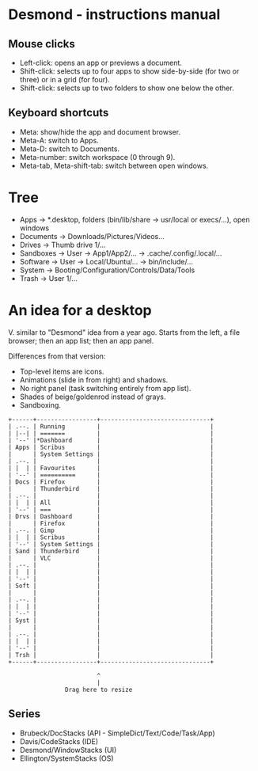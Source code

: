 Desmond - instructions manual
=============================

Mouse clicks
------------
* Left-click: opens an app or previews a document.
* Shift-click: selects up to four apps to show side-by-side (for two or three) or in a grid (for four).
* Shift-click: selects up to two folders to show one below the other.

Keyboard shortcuts
------------------
* Meta: show/hide the app and document browser.
* Meta-A: switch to Apps.
* Meta-D: switch to Documents.
* Meta-number: switch workspace (0 through 9).
* Meta-tab, Meta-shift-tab: switch between open windows.


Tree
====

* Apps -> *.desktop, folders (bin/lib/share -> usr/local or execs/...), open windows
* Documents -> Downloads/Pictures/Videos...
* Drives -> Thumb drive 1/...
* Sandboxes -> User -> App1/App2/... -> .cache/.config/.local/...
* Software -> User -> Local/Ubuntu/... -> bin/include/...
* System -> Booting/Configuration/Controls/Data/Tools
* Trash -> User 1/...


An idea for a desktop
=====================

V. similar to "Desmond" idea from a year ago. Starts from the left, a file browser; then an app list; then an app panel.

Differences from that version:
* Top-level items are icons.
* Animations (slide in from right) and shadows.
* No right panel (task switching entirely from app list).
* Shades of beige/goldenrod instead of grays.
* Sandboxing.

```
+------+-----------------+-------------------------------+
| .--. | Running         |                               |
| |--| | =======         |                               |
| '--' |*Dashboard       |                               |
| Apps | Scribus         |                               |
|      | System Settings |                               |
| .--. |                 |                               |
| |  | | Favourites      |                               |
| '--' | ==========      |                               |
| Docs | Firefox         |                               |
|      | Thunderbird     |                               |
| .--. |                 |                               |
| |  | | All             |                               |
| '--' | ===             |                               |
| Drvs | Dashboard       |                               |
|      | Firefox         |                               |
| .--. | Gimp            |                               |
| |  | | Scribus         |                               |
| '--' | System Settings |                               |
| Sand | Thunderbird     |                               |
|      | VLC             |                               |
| .--. |                 |                               |
| |  | |                 |                               |
| '--' |                 |                               |
| Soft |                 |                               |
|      |                 |                               |
| .--. |                 |                               |
| |  | |                 |                               |
| '--' |                 |                               |
| Syst |                 |                               |
|      |                 |                               |
| .--. |                 |                               |
| |  | |                 |                               |
| '--' |                 |                               |
| Trsh |                 |                               |
+------+-----------------+-------------------------------+

                         ^
                         |
                Drag here to resize
```

Series
------
* Brubeck/DocStacks      (API - SimpleDict/Text/Code/Task/App)
* Davis/CodeStacks       (IDE)
* Desmond/WindowStacks   (UI)
* Ellington/SystemStacks (OS)

